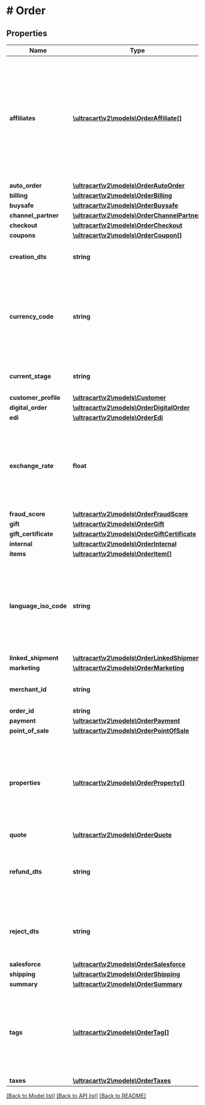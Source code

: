 # # Order

## Properties

Name | Type | Description | Notes
------------ | ------------- | ------------- | -------------
**affiliates** | [**\ultracart\v2\models\OrderAffiliate[]**](OrderAffiliate.md) | Affiliates if any were associated with the order.  The first one in the array sent the order and each subsequent affiliate is the recruiter that earns a downline commission. | [optional]
**auto_order** | [**\ultracart\v2\models\OrderAutoOrder**](OrderAutoOrder.md) |  | [optional]
**billing** | [**\ultracart\v2\models\OrderBilling**](OrderBilling.md) |  | [optional]
**buysafe** | [**\ultracart\v2\models\OrderBuysafe**](OrderBuysafe.md) |  | [optional]
**channel_partner** | [**\ultracart\v2\models\OrderChannelPartner**](OrderChannelPartner.md) |  | [optional]
**checkout** | [**\ultracart\v2\models\OrderCheckout**](OrderCheckout.md) |  | [optional]
**coupons** | [**\ultracart\v2\models\OrderCoupon[]**](OrderCoupon.md) | Coupons | [optional]
**creation_dts** | **string** | Date/time that the order was created | [optional]
**currency_code** | **string** | Currency code that the customer used if different than the merchant&#39;s base currency code | [optional]
**current_stage** | **string** | Current stage that the order is in. | [optional]
**customer_profile** | [**\ultracart\v2\models\Customer**](Customer.md) |  | [optional]
**digital_order** | [**\ultracart\v2\models\OrderDigitalOrder**](OrderDigitalOrder.md) |  | [optional]
**edi** | [**\ultracart\v2\models\OrderEdi**](OrderEdi.md) |  | [optional]
**exchange_rate** | **float** | Exchange rate at the time the order was placed if currency code is different than the base currency | [optional]
**fraud_score** | [**\ultracart\v2\models\OrderFraudScore**](OrderFraudScore.md) |  | [optional]
**gift** | [**\ultracart\v2\models\OrderGift**](OrderGift.md) |  | [optional]
**gift_certificate** | [**\ultracart\v2\models\OrderGiftCertificate**](OrderGiftCertificate.md) |  | [optional]
**internal** | [**\ultracart\v2\models\OrderInternal**](OrderInternal.md) |  | [optional]
**items** | [**\ultracart\v2\models\OrderItem[]**](OrderItem.md) | Items | [optional]
**language_iso_code** | **string** | Three letter ISO-639 language code used by the customer during the checkout if different than the default language | [optional]
**linked_shipment** | [**\ultracart\v2\models\OrderLinkedShipment**](OrderLinkedShipment.md) |  | [optional]
**marketing** | [**\ultracart\v2\models\OrderMarketing**](OrderMarketing.md) |  | [optional]
**merchant_id** | **string** | UltraCart merchant ID owning this order | [optional]
**order_id** | **string** | Order ID | [optional]
**payment** | [**\ultracart\v2\models\OrderPayment**](OrderPayment.md) |  | [optional]
**point_of_sale** | [**\ultracart\v2\models\OrderPointOfSale**](OrderPointOfSale.md) |  | [optional]
**properties** | [**\ultracart\v2\models\OrderProperty[]**](OrderProperty.md) | Properties, available only through update, not through insert due to the nature of how properties are handled internally | [optional]
**quote** | [**\ultracart\v2\models\OrderQuote**](OrderQuote.md) |  | [optional]
**refund_dts** | **string** | If the order was refunded, the date/time that the last refund occurred | [optional]
**reject_dts** | **string** | If the order was rejected, the date/time that the rejection occurred | [optional]
**salesforce** | [**\ultracart\v2\models\OrderSalesforce**](OrderSalesforce.md) |  | [optional]
**shipping** | [**\ultracart\v2\models\OrderShipping**](OrderShipping.md) |  | [optional]
**summary** | [**\ultracart\v2\models\OrderSummary**](OrderSummary.md) |  | [optional]
**tags** | [**\ultracart\v2\models\OrderTag[]**](OrderTag.md) | tags, available only through update, not through insert due to the nature of how tags are handled internally | [optional]
**taxes** | [**\ultracart\v2\models\OrderTaxes**](OrderTaxes.md) |  | [optional]

[[Back to Model list]](../../README.md#models) [[Back to API list]](../../README.md#endpoints) [[Back to README]](../../README.md)
